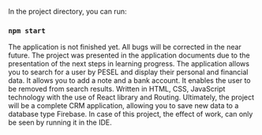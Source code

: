 In the project directory, you can run:

### `npm start`

The application is not finished yet. All bugs will
be corrected in the near future. The project was presented in
the application documents due to the presentation of the next
steps in learning progress. The application allows you to
search for a user by PESEL and display their personal and
financial data. It allows you to add a note and a bank
account. It enables the user to be removed from search
results. Written in HTML, CSS, JavaScript technology with the
use of React library and Routing. Ultimately, the project will
be a complete CRM application, allowing you to save new
data to a database type Firebase. In case of this project, the
effect of work, can only be seen by running it in the IDE.